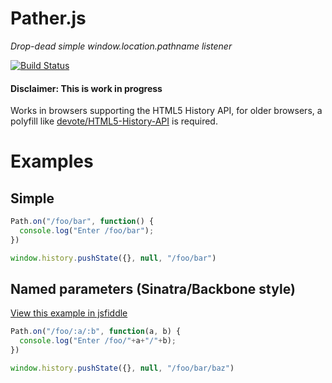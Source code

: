# Pather.js

*Drop-dead simple window.location.pathname listener*

[![Build Status](https://secure.travis-ci.org/bjoerge/path-listener.png)](http://travis-ci.org/bjoerge/path-listener)

#### Disclaimer: This is work in progress

Works in browsers supporting the HTML5 History API, for older browsers, a polyfill like [devote/HTML5-History-API](https://github.com/devote/HTML5-History-API)
is required.

# Examples

## Simple
```js
Path.on("/foo/bar", function() {
  console.log("Enter /foo/bar");
})

window.history.pushState({}, null, "/foo/bar")
```

## Named parameters (Sinatra/Backbone style)
[View this example in jsfiddle](http://jsfiddle.net/A65uJ/2/embedded/result/)
```js
Path.on("/foo/:a/:b", function(a, b) {
  console.log("Enter /foo/"+a+"/"+b);
})

window.history.pushState({}, null, "/foo/bar/baz")
```